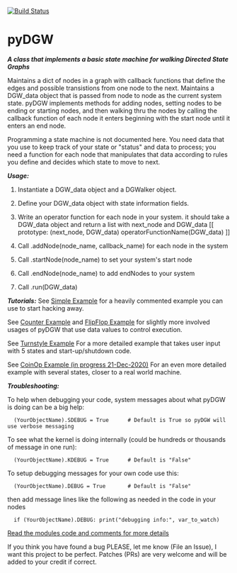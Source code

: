 [![Build Status](https://travis-ci.org/Sonophoto/pyDGW.svg?branch=master)](https://travis-ci.org/Sonophoto/pyDGW)

# pyDGW
***A class that implements a basic state machine for walking Directed State Graphs***

Maintains a dict of nodes in a graph with callback functions that define
the edges and possible transistions from one node to the next. Maintains a
DGW_data object that is passed from node to node as the current system state.
pyDGW implements methods for adding nodes, setting nodes to be ending or
starting nodes, and then walking thru the nodes by calling the callback
function of each node it enters beginning with the start node until it enters
an end node.

Programming a state machine is not documented here. You need data that you 
use to keep track of your state or "status" and data to process; you need a
function for each node that manipulates that data according to rules you
define and decides which state to move to next.

***Usage:***

1. Instantiate a DGW_data object and a DGWalker object.

2. Define your DGW_data object with state information fields.

3. Write an operator function for each node in your system.
      it should take a DGW_data object and return a list with next_node and DGW_data
      [[ prototype: (next_node, DGW_data) operatorFunctionName(DGW_data) ]]

4. Call .addNode(node_name, callback_name) for each node in the system

5. Call .startNode(node_name) to set your system's start node

6. Call .endNode(node_name) to add endNodes to your system

7. Call .run(DGW_data)

***Tutorials:***
See [Simple Example](https://github.com/Sonophoto/pyDGW/blob/master/SimpleExample.py)
for a heavily commented example you can use to start hacking away.

See [Counter Example](https://github.com/Sonophoto/pyDGW/blob/master/CounterExample.py)
and [FlipFlop Example](https://github.com/Sonophoto/pyDGW/blob/master/FlipFlopExample.py)
for slightly more involved usages of pyDGW that use data values to control execution.

See [Turnstyle Example](https://github.com/Sonophoto/pyDGW/blob/master/TurnstyleExample.py)
For a more detailed example that takes user input with 5 states and start-up/shutdown code.

See [CoinOp Example (in progress 21-Dec-2020)](https://github.com/Sonophoto/pyDGW/blob/master/CoinOpExample.py)
For an even more detailed example with several states, closer to a real world machine.

***Troubleshooting:***

To help when debugging your code, system messages about what pyDGW is doing can be a big help:

      (YourObjectName).SDEBUG = True      # Default is True so pyDGW will use verbose messaging

To see what the kernel is doing internally (could be hundreds or thousands of message in one run):

      (YourObjectName).KDEBUG = True      # Default is "False"

To setup debugging messages for your own code use this:

      (YourObjectName).DEBUG = True       # Default is "False"
      
then add message lines like the following as needed in the code in your nodes

      if (YourObjectName).DEBUG: print("debugging info:", var_to_watch)

[Read the modules code and comments for more details](https://github.com/Sonophoto/pyDGW/blob/master/pyDGW.py)

If you think you have found a bug PLEASE, let me know (File an Issue), I want this project to be perfect. Patches (PRs) are very welcome and will be added to your credit if correct.
